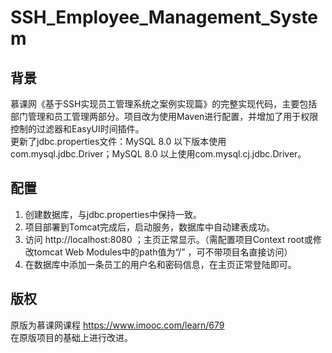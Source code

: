 # SSH_Employee_Management_System

## 背景
慕课网《基于SSH实现员工管理系统之案例实现篇》的完整实现代码，主要包括部门管理和员工管理两部分。项目改为使用Maven进行配置，并增加了用于权限控制的过滤器和EasyUI时间插件。  
更新了jdbc.properties文件：MySQL 8.0 以下版本使用com.mysql.jdbc.Driver；MySQL 8.0 以上使用com.mysql.cj.jdbc.Driver。

## 配置
1. 创建数据库，与jdbc.properties中保持一致。
2. 项目部署到Tomcat完成后，启动服务，数据库中自动建表成功。
3. 访问 http://localhost:8080 ；主页正常显示。（需配置项目Context root或修改tomcat Web Modules中的path值为“/” ，可不带项目名直接访问）
4. 在数据库中添加一条员工的用户名和密码信息，在主页正常登陆即可。

## 版权
原版为慕课网课程 https://www.imooc.com/learn/679    
在原版项目的基础上进行改进。
